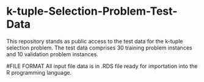 # k-tuple-Selection-Problem-Test-Data

This repository stands as public access to the test data for the k-tuple selection problem. The test data comprises 30 training problem instances and 10 validation problem instances.

#FILE FORMAT
All input file data is in .RDS file ready for importation into the R programming language. 
